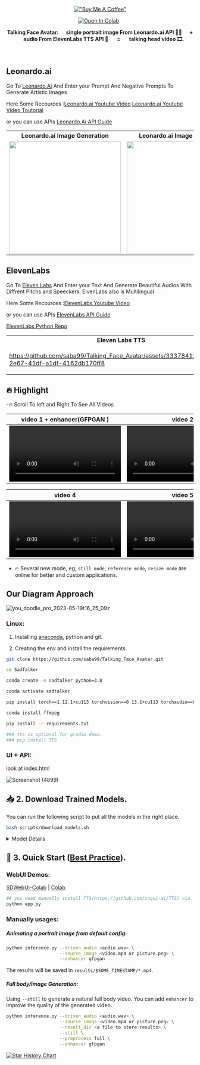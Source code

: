 <div align="center">

[!["Buy Me A Coffee"](https://www.buymeacoffee.com/assets/img/custom_images/orange_img.png)](https://www.buymeacoffee.com/sabahesaraY)


 [![Open In Colab](https://colab.research.google.com/assets/colab-badge.svg)](https://colab.research.google.com/github/Winfredy/SadTalker/blob/main/quick_demo.ipynb) &nbsp; 


<b>Talking Face Avatar:&nbsp;&nbsp;&nbsp;&nbsp;&nbsp; single portrait image From Leonardo.ai API 🙎‍♂️ &nbsp;&nbsp;&nbsp;&nbsp;&nbsp;+  &nbsp;&nbsp;&nbsp;&nbsp;&nbsp; audio From ElevenLabs TTS API 🎤 &nbsp;&nbsp;&nbsp;&nbsp;&nbsp; =  &nbsp;&nbsp;&nbsp;&nbsp;&nbsp; talking head video 🎞.</b>

<br>

</div>

## Leonardo.ai 

Go To [Leonardo.Ai](https://app.leonardo.ai/ai-generations) And Enter your Prompt And Negative Prompts To Generate Artistic Images

Here Some Recources :[Leonardo.ai Youtube Video](https://www.youtube.com/watch?v=36rSjS5hV4Y)
                     [Leonardo.ai Youtube Video Toutorial](https://www.youtube.com/watch?v=XW7CyTPd0aI&list=PL3qnMcmlvPBHvhxHL2wVHSzN870Y-wWVa)
                     
or you can use APIs [Leonardo.Ai API Guide](https://docs.leonardo.ai/docs) 

<table class="center">
<tr>
  <td style="text-align:center;"><b>Leonardo.ai Image Generation</b></td>
  <td style="text-align:center;"><b>Leonardo.ai Image Generation</b></td>
   <td style="text-align:center;"><b>Leonardo.ai Image Generation</b></td>
</tr>
  
<tr>
<td>
<img src="https://github.com/saba99/Talking_Face_Avatar/assets/33378412/12ffc93b-79f5-4cf0-a14d-f58cc050cc16" width="300px";height:"400px">

</td>
<td>
 <img src="https://github.com/saba99/Talking_Face_Avatar/assets/33378412/ef923464-1033-45ba-a067-2a21afbae8fa" width="300px";height:"400px">

</td>
<td>
 <img src="https://github.com/saba99/Talking_Face_Avatar/assets/33378412/cfb315c5-35f8-4a76-945d-eca0393825b0" width="300px";height:"400px">


</td>

</tr>
</table>


## ElevenLabs 

Go To [Eleven Labs](https://beta.elevenlabs.io/) And Enter your Text And Generate Beautiful Audios With Diffrent Pitchs and Speeckers. ElvenLabs also is Multilingual 

Here Some Recources :[ElevenLabs Youtube Video](https://www.youtube.com/watch?v=CYGwfHWiSyU)

or you can use APIs [ElevenLabs API Guide](https://api.elevenlabs.io/docs) 

[ElevenLabs Python Repo](https://github.com/lugia19/elevenlabslib)


<table class="center">
<tr>
  <td style="text-align:center;"><b>Eleven Labs TTS</b></td>
  <td style="text-align:center;"><b>Eleven Labs TTS</b></td>
   <td style="text-align:center;"><b>Eleven Labs TTS</b></td>
</tr>
  
<tr>
<td>


https://github.com/saba99/Talking_Face_Avatar/assets/33378412/bd68137d-2e67-41df-a1df-4162db170ff8


</td>
<td>

https://github.com/saba99/Talking_Face_Avatar/assets/33378412/f622369b-9e69-492d-975b-685671c663c1

</td>
<td>

https://github.com/saba99/Talking_Face_Avatar/assets/33378412/1f78eb67-cc76-4c9a-8664-a28f3f795bee

</td> 

 
</tr>


</table>




## 🔥 Highlight


-🔥 Scroll To left and Right To See All Videos


| video 1 + enhancer(GFPGAN )                | video 2      |  video 3 |
|:--------------------: |:--------------------: | :----: |
| <video src="https://github.com/saba99/Talking_Face_Avatar/assets/33378412/7879fcc4-fe3c-473a-86d8-23c736dd4a65.mp4" type="video/mp4"> </video> | <video  src="https://github.com/saba99/Talking_Face_Avatar/assets/33378412/a7eb4df8-1789-412d-97da-8f6b361a72a2.mp4" type="video/mp4"> </video>  | <video  src="https://github.com/saba99/Talking_Face_Avatar/assets/33378412/b20102bd-852a-4091-87da-18dba720bc93.mp4" type="video/mp4"> </video>

| video 4                | video 5     |  video 6 |
|:--------------------: |:--------------------: | :----: |
| <video src="https://github.com/saba99/Talking_Face_Avatar/assets/33378412/91be247e-b1e4-4206-aa95-4eca938597b2.mp4" type="video/mp4"> </video> | <video  src="https://github.com/saba99/Talking_Face_Avatar/assets/33378412/18c7fc59-00f9-4118-b88b-545d3ea87342.mp4" type="video/mp4"> </video>  | <video  src="https://github.com/saba99/Talking_Face_Avatar/assets/33378412/f0bc6062-1a81-44f7-b6bc-747df6c06568.mp4" type="video/mp4"> </video>

- 🔥 Several new mode, eg, `still mode`, `reference mode`, `resize mode` are online for better and custom applications.

## Our Diagram Approach


![you_doodle_pro_2023-05-19t16_25_09z](https://github.com/saba99/Talking_Face_Avatar/assets/33378412/a516b0fb-7ab5-4fd3-b78c-79808e8eec6e)



### Linux:

1. Installing [anaconda](https://www.anaconda.com/), python and git.

2. Creating the env and install the requirements.
  ```bash
  git clone https://github.com/saba99/Talking_Face_Avatar.git

  cd SadTalker 

  conda create -n sadtalker python=3.8

  conda activate sadtalker

  pip install torch==1.12.1+cu113 torchvision==0.13.1+cu113 torchaudio==0.12.1 --extra-index-url https://download.pytorch.org/whl/cu113

  conda install ffmpeg

  pip install -r requirements.txt

  ### tts is optional for gradio demo. 
  ### pip install TTS

  ```  
### UI + API:
  look at index.html 

![Screenshot (4899)](https://github.com/saba99/Talking_Face_Avatar/assets/33378412/f922a6e8-38da-4b2a-b339-7a689dc33bc9) 


## 📥 2. Download Trained Models.

You can run the following script to put all the models in the right place.




```bash
bash scripts/download_models.sh
```

<details><summary>Model Details</summary>

The final folder will be shown as:

<img width="331" alt="image" src="https://user-images.githubusercontent.com/4397546/232511411-4ca75cbf-a434-48c5-9ae0-9009e8316484.png">


Model explains:

| Model | Description
| :--- | :----------
|checkpoints/auido2exp_00300-model.pth | Pre-trained ExpNet in Sadtalker.
|checkpoints/auido2pose_00140-model.pth | Pre-trained PoseVAE in Sadtalker.
|checkpoints/mapping_00229-model.pth.tar | Pre-trained MappingNet in Sadtalker.
|checkpoints/mapping_00109-model.pth.tar | Pre-trained MappingNet in Sadtalker.
|checkpoints/facevid2vid_00189-model.pth.tar | Pre-trained face-vid2vid model from [the reappearance of face-vid2vid](https://github.com/zhanglonghao1992/One-Shot_Free-View_Neural_Talking_Head_Synthesis).
|checkpoints/epoch_20.pth | Pre-trained 3DMM extractor in [Deep3DFaceReconstruction](https://github.com/microsoft/Deep3DFaceReconstruction).
|checkpoints/wav2lip.pth | Highly accurate lip-sync model in [Wav2lip](https://github.com/Rudrabha/Wav2Lip).
|checkpoints/shape_predictor_68_face_landmarks.dat | Face landmark model used in [dilb](http://dlib.net/). 
|checkpoints/BFM | 3DMM library file.  
|checkpoints/hub | Face detection models used in [face alignment](https://github.com/1adrianb/face-alignment).
|gfpgan/weights | Face detection and enhanced models used in `facexlib` and `gfpgan`.


</details>

## 🔮 3. Quick Start ([Best Practice](docs/best_practice.md)).

### WebUI Demos:

 [SDWebUI-Colab](https://colab.research.google.com/github/camenduru/stable-diffusion-webui-colab/blob/main/video/stable/stable_diffusion_1_5_video_webui_colab.ipynb) | [Colab](https://colab.research.google.com/github/Winfredy/SadTalker/blob/main/quick_demo.ipynb)

```bash
## you need manually install TTS(https://github.com/coqui-ai/TTS) via `pip install tts` in advanced.
python app.py
```

### Manually usages:

##### Animating a portrait image from default config:
```bash
python inference.py --driven_audio <audio.wav> \
                    --source_image <video.mp4 or picture.png> \
                    --enhancer gfpgan 
```
The results will be saved in `results/$SOME_TIMESTAMP/*.mp4`.

##### Full body/image Generation:

Using `--still` to generate a natural full body video. You can add `enhancer` to improve the quality of the generated video. 

```bash
python inference.py --driven_audio <audio.wav> \
                    --source_image <video.mp4 or picture.png> \
                    --result_dir <a file to store results> \
                    --still \
                    --preprocess full \
                    --enhancer gfpgan 
```


[![Star History Chart](https://api.star-history.com/svg?repos=yazdi9/Talking_Face_Avatar&type=Date)](https://star-history.com/#yazdi9/Talking_Face_Avatar&Date)
